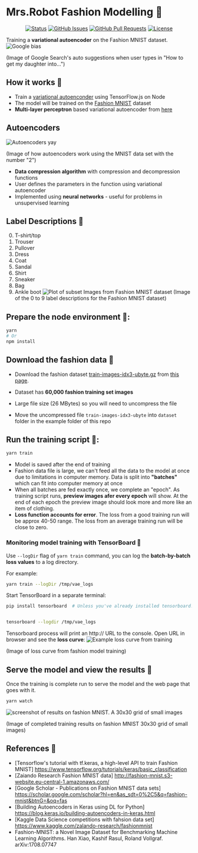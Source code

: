 # Mrs.Robot Fashion Modelling &#x1F49C;

<div align="center">
  
  [![Status](https://img.shields.io/badge/status-active-success.svg)]()
  [![GitHub Issues](https://img.shields.io/github/issues/lucylow/en_francais_si_vous_plait.svg)](https://github.com/lucylow/en_francais_si_vous_plait/issues)
  [![GitHub Pull Requests](https://img.shields.io/github/issues-pr/lucylow/en_francais_si_vous_plait.svg)](https://github.com/lucylow/en_francais_si_vous_plait/pulls)
  [![License](https://img.shields.io/bower/l/bootstrap)]()

</div>

Training a **variational autoencoder** on the Fashion MNIST dataset.
  ![Google bias](https://github.com/lucylow/Mrs.Robot/blob/master/gender%20bias%20%20.png)

(Image of Google Search's auto suggestions when user types in "How to get my daughter into...")

## How it works &#x1F49C;

* Train a [variational autoenconder](https://blog.keras.io/building-autoencoders-in-keras.html) using TensorFlow.js on Node
* The model will be trained on the [Fashion MNIST](https://github.com/zalandoresearch/fashion-mnist) dataset
* **Multi-layer perceptron** based variational autoencoder from [here](https://github.com/keras-team/keras/blob/master/examples/variational_autoencoder.py )


## Autoencoders 

 ![Autoencoders yay ](https://github.com/lucylow/Mrs.Robot/blob/master/autoencoder.jpg)

(Image of how autoencoders work using the MNIST data set with the number "2")
 
* **Data compression algorithm** with compression and decompression functions
* User defines the parameters in the function using variational autoencoder
* Implemented using **neural networks** - useful for problems in unsupervised learning

## Label Descriptions  &#x1F538;
0.	T-shirt/top
1.	Trouser
2.	Pullover
3.	Dress
4.	Coat
5.	Sandal
6.	Shirt
7.	Sneaker
8.	Bag
9.	Ankle boot
  ![Plot of subset Images from Fashion MNIST dataset](https://github.com/lucylow/Mrs.Robot/blob/master/Plot-of-a-Subset-of-Images-from-the-Fashion-MNIST-Dataset.png)
  (Image of the 0 to 9 label descriptions for the Fashion MNIST dataset)
## Prepare the node environment &#x1F538;:

```sh
yarn
# Or
npm install
```

## Download the fashion data &#x1F49C;

* Download the fashion dataset [train-images-idx3-ubyte.gz](http://fashion-mnist.s3-website.eu-central-1.amazonaws.com/train-images-idx3-ubyte.gz) from [this page](https://github.com/zalandoresearch/fashion-mnist#get-the-data).

* Dataset has **60,000 fashion training set images** 
* Large file size (26 MBytes) so you will need to uncompress the file
* Move the uncompressed file `train-images-idx3-ubyte` into `dataset` folder in the example folder of this repo

## Run the training script &#x1F538;: 
```sh
yarn train
```

* Model is saved after the end of training
* Fashion data file is large, we can't feed all the data to the model at once due to limitations in computer memory. Data is split into **"batches"** which can fit into computer memory at once
* When all batches are fed exactly once, we complete an "epoch". As training script runs, **preview images afer every epoch** will show. At the end of each epoch the preview image should look more and more like an item of clothing. 
* **Loss function accounts for error**. The loss from a good training run will be approx 40-50 range. The loss from an average training run will be close to zero.


### Monitoring model training with TensorBoard &#x1F49C;

Use `--logDir` flag of `yarn train` command, you can log the **batch-by-batch loss values** to a log directory.

For example:

```sh
yarn train --logDir /tmp/vae_logs
```

Start TensorBoard in a separate terminal:

```sh
pip install tensorboard  # Unless you've already installed tensorboard.


tensorboard --logdir /tmp/vae_logs
```

Tensorboard process will print an http:// URL to the console. Open URL in browser and see the **loss curve**:
![Example loss curve from training](https://github.com/lucylow/Mrs.Robot/blob/master/fashion-mnist-vae/vae_tensorboard.png)

(Image of loss curve from fashion model training)

## Serve the model and view the results &#x1F49C;

Once the training is complete run to serve the model and the web page that goes with it.

```sh
yarn watch
```

![screenshot of results on fashion MNIST. A 30x30 grid of small images](https://github.com/lucylow/Mrs.Robot/blob/master/fashion-mnist-vae/fashion-mnist-vae-scr.png)

(Image of completed training results on fashion MNIST 30x30 grid of small images)

## References &#x1F49C;
* [Tensorflow's tutorial with tf.keras, a high-level API to train Fashion MNIST] https://www.tensorflow.org/tutorials/keras/basic_classification
* [Zaiando Research Fashion MNIST data] http://fashion-mnist.s3-website.eu-central-1.amazonaws.com/
* [Google Scholar - Publications on Fashion MNIST data sets] https://scholar.google.com/scholar?hl=en&as_sdt=0%2C5&q=fashion-mnist&btnG=&oq=fas
* [Building Autoencoders in Keras using DL for Python] https://blog.keras.io/building-autoencoders-in-keras.html
* [Kaggle Data Science competitions with fahsion data set] https://www.kaggle.com/zalando-research/fashionmnist
* Fashion-MNIST: a Novel Image Dataset for Benchmarking Machine Learning Algorithms. Han Xiao, Kashif Rasul, Roland Vollgraf. arXiv:1708.07747
